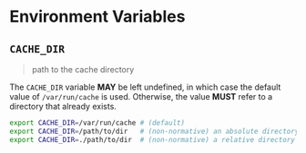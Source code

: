 # Environment Variables

## `CACHE_DIR`

> path to the cache directory

The `CACHE_DIR` variable **MAY** be left undefined, in which case the default
value of `/var/run/cache` is used. Otherwise, the value **MUST** refer to a
directory that already exists.

```bash
export CACHE_DIR=/var/run/cache # (default)
export CACHE_DIR=/path/to/dir   # (non-normative) an absolute directory path
export CACHE_DIR=./path/to/dir  # (non-normative) a relative directory path
```
